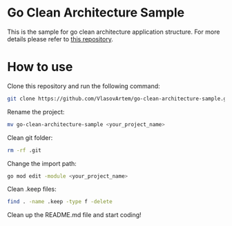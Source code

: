# Go Clean Architecture Sample
This is the sample for go clean architecture application structure.
For more details please refer to [this repository](https://github.com/VlasovArtem/go-clean-architecture).
# How to use
Clone this repository and run the following command:
```bash
git clone https://github.com/VlasovArtem/go-clean-architecture-sample.git
```
Rename the project:
```bash
mv go-clean-architecture-sample <your_project_name>
```
Clean git folder:
```bash
rm -rf .git
```
Change the import path:
```bash
go mod edit -module <your_project_name>
```
Clean .keep files:
```bash
find . -name .keep -type f -delete
```
Clean up the README.md file and start coding!